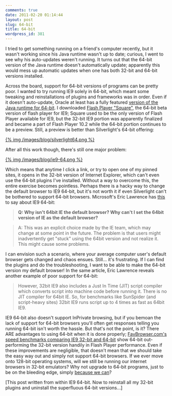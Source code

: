 ```yaml
---
comments: true
date: 2011-02-20 01:14:44
layout: post
slug: 64-bit
title: 64-bit
wordpress_id: 381
---
```


I tried to get something running on a friend's computer recently, but it wasn't working since his Java runtime wasn't up to date; curious, I went to see why his auto-updates weren't running. It turns out that the 64-bit version of the Java runtime doesn't automatically update; apparently this would mess up automatic updates when one has both 32-bit and 64-bit versions installed.

Across the board, support for 64-bit versions of programs can be pretty poor. I wanted to try running IE9 solely in 64-bit, which meant some tweaking and reinstallations of plugins and frameworks was in order. Even if it doesn't auto-update, Oracle at least has a fully featured [version of the Java runtime for 64-bit](http://java.com/en/download/windows_ie-64bit.jsp). I downloaded [Flash Player "Square"](http://labs.adobe.com/downloads/flashplayer10_square.html), the 64-bit beta version of flash player for IE9; Square used to be the only version of Flash Player available for IE9, but the 32-bit IE9 portion was apparently finalized and became a part of Flash Player 10.2 while the 64-bit portion continues to be a preview. Still, a preview is better than Silverlight's 64-bit offering:

[{% img /images/blog/silverlight64.png %}](/images/blog/silverlight64.png)

After all this work though, there's still one major problem:

[{% img /images/blog/ie9-64.png %}](/images/blog/ie9-64.png)

Which means that anytime I click a link, or try to open one of my pinned sites, it opens in the 32-bit version of Internet Explorer, which can't even use the 64-bit plugins I've installed. Without a way to overcome this, the entire exercise becomes pointless. Perhaps there is a hacky way to change the default browser to IE9 64-bit, but it's not worth it if even Silverlight can't be bothered to support 64-bit browsers. Microsoft's Eric Lawrence has [this](http://blogs.msdn.com/b/ieinternals/archive/2009/05/29/q-a-64-bit-internet-explorer.aspx) to say about IE9 64-bit:

> **Q: Why isn't 64bit IE the default browser? Why can't I set the 64bit version of IE as the default browser?**

> A: This was an explicit choice made by the IE team, which may change at some point in the future. The problem is that users might inadvertently get "stuck" using the 64bit version and not realize it. This might cause some problems.

I can envision such a scenario, where your average computer user's default browser gets changed and chaos ensues. Still... it's frustrating. If I can find the plugins and do the troubleshooting, I want to be able to make the 64-bit version my default browser! In the same article, Eric Lawrence reveals another example of poor support for 64-bit:

> However, 32bit IE9 also includes a Just In Time (JIT) script compiler which converts script into machine code before running it. There is no JIT compiler for 64bit IE. So, for benchmarks like SunSpider (and script-heavy sites) 32bit IE9 runs script up to 4 times as fast as 64bit IE9.

IE9 64-bit also doesn't support InPrivate browsing, but if you bemoan the lack of support for 64-bit browsers you'll often get responses telling you running 64-bit isn't worth the hassle. But that's not the point, is it? There ARE advantages to using 64-bit when it is done properly; [FavBrowser.com's speed benchmarks comparing IE9 32-bit and 64-bit](http://www.favbrowser.com/internet-explorer-9-32-bit-x86-vs-ie9-64-bit-x64/) show 64-bit out-performing the 32-bit version handily in Flash Player performance. Even if these improvements are negligible, that doesn't mean that we should take the easy way out and simply not support 64-bit browsers. If we ever move onto 128-bit operating systems, will we still be running our internet browsers in 32-bit emulators? Why not upgrade to 64-bit programs, just to be on the bleeding edge, simply [because we can](http://en.wikiquote.org/wiki/George_Mallory#Sourced)?

[This post written from within IE9 64-bit. Now to reinstall all my 32-bit plugins and uninstall the superfluous 64-bit versions...]
